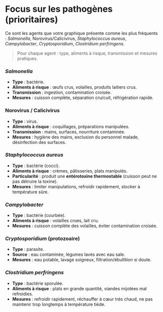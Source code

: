 # Focus sur les pathogènes (prioritaires)


Ce sont les agents que votre graphique présente comme les plus fréquents : *Salmonella*, Norovirus/Calicivirus, *Staphylococcus aureus*, *Campylobacter*, *Cryptosporidium*, *Clostridium perfringens*.


> Pour chaque agent : type, aliments à risque, transmission et mesures pratiques.


### *Salmonella*
- **Type** : bactérie.
- **Aliments à risque** : œufs crus, volailles, produits laitiers crus.
- **Transmission** : ingestion, contamination croisée.
- **Mesures** : cuisson complète, séparation cru/cuit, réfrigération rapide.


### Norovirus / Calicivirus
- **Type** : virus.
- **Aliments à risque** : coquillages, préparations manipulées.
- **Transmission** : mains, surfaces, nourriture contaminée.
- **Mesures** : hygiène des mains, exclusion du personnel malade, désinfection des surfaces.


### *Staphylococcus aureus*
- **Type** : bactérie (cocci).
- **Aliments à risque** : crèmes, pâtisseries, plats manipulés.
- **Particularité** : produit une **entérotoxine thermostable** (cuisson peut ne pas détruire la toxine).
- **Mesures** : limiter manipulations, refroidir rapidement, stocker à température sûre.


### *Campylobacter*
- **Type** : bactérie (courbée).
- **Aliments à risque** : volailles crues, lait cru.
- **Mesures** : cuisson complète des volailles, éviter contamination croisée.


### *Cryptosporidium* (protozoaire)
- **Type** : parasite.
- **Source** : eau contaminée, légumes lavés avec eau sale.
- **Mesures** : eau potable, lavage soigneux, filtration/ébullition si doute.


### *Clostridium perfringens*
- **Type** : bactérie sporulée.
- **Aliments à risque** : plats en grande quantité, viandes mijotées mal refroidies.
- **Mesures** : refroidir rapidement, réchauffer à cœur très chaud, ne pas maintenir trop longtemps à température tiède.


